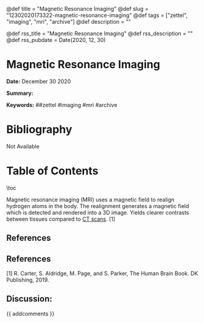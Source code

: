 @def title = "Magnetic Resonance Imaging"
@def slug = "12302020173322-magnetic-resonance-imaging"
@def tags = ["zettel", "imaging", "mri", "archive"]
@def description = ""

@def rss_title = "Magnetic Resonance Imaging"
@def rss_description = ""
@def rss_pubdate = Date(2020, 12, 30)


Magnetic Resonance Imaging
=========

**Date:** December 30 2020

**Summary:** 

**Keywords:** ##zettel #imaging #mri #archive

Bibliography
==========

Not Available

Table of Contents
=========

\toc

Magnetic resonance imaging (MRI) uses a magnetic field to realign hydrogen atoms in the body. The realignment generates a magnetic field which is detected and rendered into a 3D image. Yields clearer contrasts between tissues compared to [CT scans](/12302020173101-computed-tomography.md). [1]

## References

## References

[1] R. Carter, S. Aldridge, M. Page, and S. Parker, The Human Brain Book. DK Publishing, 2019.
## Discussion: 

{{ addcomments }}
